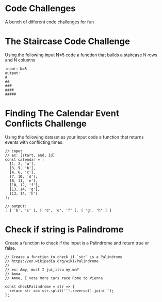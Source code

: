 # Code Challenges
A bunch of different code challenges for fun

# The Staircase Code Challenge
Using the following input N=5 code a function that builds a staircase N rows and N columns

```
input: N=5
output:
#
##
###
####
#####
```

# Finding The Calendar Event Conflicts Challenge
Using the following dataset as your input code a function that returns events with conflicting times.

```
// input
// ex: [start, end, id]
const calendar = [
  [1, 2, 'a'],
  [3, 5, 'b'],
  [4, 6, 'c'],
  [7, 10, 'd'],
  [8, 11, 'e'],
  [10, 12, 'f'],
  [13, 14, 'g'],
  [13, 14, 'h']
];
```

```
// output:
[ [ 'b', 'c' ], [ 'd', 'e', 'f' ], [ 'g', 'h' ] ]
```

# Check if string is Palindrome
Create a function to check if the input is a Palindrome and return true or false.

```
// Create a function to check if `str` is a Palindrome
// https://en.wikipedia.org/wiki/Palindrome
//
// ex: Amy, must I juijitsu my ma?
// Anna
// Anne, I vote more cars race Rome to Vienna

const checkPalindrome = str => {
  return str === str.split('').reverse().join('');
};
```
